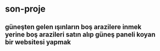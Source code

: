 # son-proje

## güneşten gelen ışınların boş arazilere inmek yerine boş arazileri satın alıp güneş paneli koyan bir websitesi yapmak
